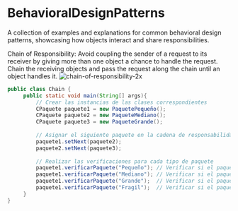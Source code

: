 # BehavioralDesignPatterns
A collection of examples and explanations for common behavioral design patterns, showcasing how objects interact and share responsibilities.

Chain of Responsibility: 
  Avoid coupling the sender of a request to its receiver by giving more than one
object a chance to handle the request. Chain the receiving objects and pass the
request along the chain until an object handles it.
![chain-of-responsibility-2x](https://github.com/user-attachments/assets/786ace9c-0d97-4306-b9c5-dc259dcfa824)
```java
public class Chain {
     public static void main(String[] args){
         // Crear las instancias de las clases correspondientes
         CPaquete paquete1 = new PaquetePequeño();
         CPaquete paquete2 = new PaqueteMediano();
         CPaquete paquete3 = new PaqueteGrande();
         
         // Asignar el siguiente paquete en la cadena de responsabilidad
         paquete1.setNext(paquete2);
         paquete2.setNext(paquete3);
         
         // Realizar las verificaciones para cada tipo de paquete
         paquete1.verificarPaquete("Pequeño"); // Verificar si el paquete es pequeño
         paquete1.verificarPaquete("Mediano"); // Verificar si el paquete es mediano
         paquete1.verificarPaquete("Grande");  // Verificar si el paquete es grande
         paquete1.verificarPaquete("Fragil");  // Verificar si el paquete es frágil
     }
}

```


